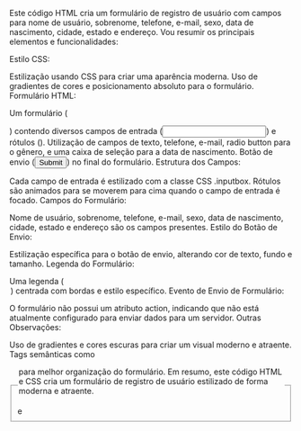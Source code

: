Este código HTML cria um formulário de registro de usuário com campos para nome de usuário, sobrenome, telefone, e-mail, sexo, data de nascimento, cidade, estado e endereço. Vou resumir os principais elementos e funcionalidades:

Estilo CSS:

Estilização usando CSS para criar uma aparência moderna.
Uso de gradientes de cores e posicionamento absoluto para o formulário.
Formulário HTML:

Um formulário (<form>) contendo diversos campos de entrada (<input>) e rótulos (<label>).
Utilização de campos de texto, telefone, e-mail, radio button para o gênero, e uma caixa de seleção para a data de nascimento.
Botão de envio (<input type="submit">) no final do formulário.
Estrutura dos Campos:

Cada campo de entrada é estilizado com a classe CSS .inputbox.
Rótulos são animados para se moverem para cima quando o campo de entrada é focado.
Campos do Formulário:

Nome de usuário, sobrenome, telefone, e-mail, sexo, data de nascimento, cidade, estado e endereço são os campos presentes.
Estilo do Botão de Envio:

Estilização específica para o botão de envio, alterando cor de texto, fundo e tamanho.
Legenda do Formulário:

Uma legenda (<legend>) centrada com bordas e estilo específico.
Evento de Envio de Formulário:

O formulário não possui um atributo action, indicando que não está atualmente configurado para enviar dados para um servidor.
Outras Observações:

Uso de gradientes e cores escuras para criar um visual moderno e atraente.
Tags semânticas como <fieldset> e <legend> para melhor organização do formulário.
Em resumo, este código HTML e CSS cria um formulário de registro de usuário estilizado de forma moderna e atraente.